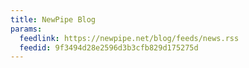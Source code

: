 ```yaml
---
title: NewPipe Blog
params:
  feedlink: https://newpipe.net/blog/feeds/news.rss
  feedid: 9f3494d28e2596d3b3cfb829d175275d
---
```

